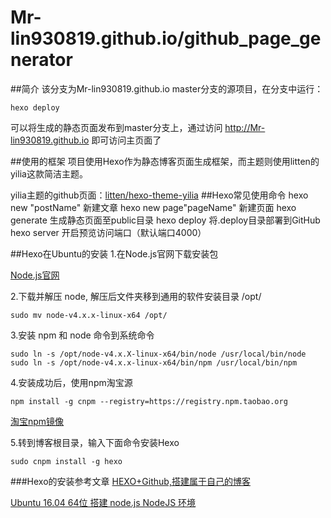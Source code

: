 # Mr-lin930819.github.io/github_page_generator
##简介
该分支为Mr-lin930819.github.io master分支的源项目，在分支中运行：

    hexo deploy
可以将生成的静态页面发布到master分支上，通过访问 http://Mr-lin930819.github.io 即可访问主页面了

##使用的框架
  项目使用Hexo作为静态博客页面生成框架，而主题则使用litten的yilia这款简洁主题。
  
  yilia主题的github页面：[litten/hexo-theme-yilia](https://github.com/litten/hexo-theme-yilia)
##Hexo常见使用命令
    hexo new "postName"        新建文章
    hexo new page"pageName"   新建页面
    hexo generate             生成静态页面至public目录
    hexo deploy               将.deploy目录部署到GitHub
    hexo server               开启预览访问端口（默认端口4000）

##Hexo在Ubuntu的安装
1.在Node.js官网下载安装包

[Node.js官网](https://nodejs.org/en/)

2.下载并解压 node, 解压后文件夹移到通用的软件安装目录 /opt/ 

    sudo mv node-v4.x.x-linux-x64 /opt/

3.安装 npm 和 node 命令到系统命令 

    sudo ln -s /opt/node-v4.x.X-linux-x64/bin/node /usr/local/bin/node
    sudo ln -s /opt/node-v4.x.x-linux-x64/bin/npm /usr/local/bin/npm

4.安装成功后，使用npm淘宝源

    npm install -g cnpm --registry=https://registry.npm.taobao.org

[淘宝npm镜像](https://npm.taobao.org/)

5.转到博客根目录，输入下面命令安装Hexo

    sudo cnpm install -g hexo
###Hexo的安装参考文章
[HEXO+Github,搭建属于自己的博客](http://www.jianshu.com/p/465830080ea9)

[Ubuntu 16.04 64位 搭建 node.js NodeJS 环境](http://blog.csdn.net/caib1109/article/details/51804687)

